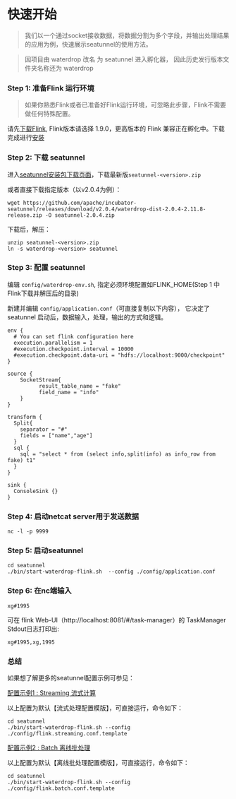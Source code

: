 # 快速开始

> 我们以一个通过socket接收数据，将数据分割为多个字段，并输出处理结果的应用为例，快速展示seatunnel的使用方法。

> 因项目由 waterdrop 改名 为 seatunnel 进入孵化器， 因此历史发行版本文件夹名称还为 waterdrop

### Step 1: 准备Flink 运行环境

> 如果你熟悉Flink或者已准备好Flink运行环境，可忽略此步骤，Flink不需要做任何特殊配置。

请先[下载Flink](https://flink.apache.org/downloads.html), Flink版本请选择 1.9.0，更高版本的 Flink 兼容正在孵化中。下载完成进行[安装](https://ci.apache.org/projects/flink/flink-docs-release-1.9/zh/ops/deployment/cluster_setup.html)

### Step 2: 下载 seatunnel

进入[seatunnel安装包下载页面](https://github.com/apache/incubator-seatunnel/releases)，下载最新版`seatunnel-<version>.zip`

或者直接下载指定版本（以v2.0.4为例）：

```
wget https://github.com/apache/incubator-seatunnel/releases/download/v2.0.4/waterdrop-dist-2.0.4-2.11.8-release.zip -O seatunnel-2.0.4.zip
```

下载后，解压：

```
unzip seatunnel-<version>.zip
ln -s waterdrop-<version> seatunnel
```

### Step 3: 配置 seatunnel

编辑 `config/waterdrop-env.sh`, 指定必须环境配置如FLINK_HOME(Step 1 中Flink下载并解压后的目录)

新建并编辑 `config/application.conf`（可直接复制以下内容）， 它决定了 seatunnel 启动后，数据输入，处理，输出的方式和逻辑。

```
env {
  # You can set flink configuration here
  execution.parallelism = 1
  #execution.checkpoint.interval = 10000
  #execution.checkpoint.data-uri = "hdfs://localhost:9000/checkpoint"
}

source {
    SocketStream{
          result_table_name = "fake"
          field_name = "info"
    }
}

transform {
  Split{
    separator = "#"
    fields = ["name","age"]
  }
  sql {
    sql = "select * from (select info,split(info) as info_row from fake) t1"
  }
}

sink {
  ConsoleSink {}
}

```

### Step 4: 启动netcat server用于发送数据

```
nc -l -p 9999
```


### Step 5: 启动seatunnel

```
cd seatunnel
./bin/start-waterdrop-flink.sh  --config ./config/application.conf

```

### Step 6: 在nc端输入

```
xg#1995
```
可在 flink Web-UI（http://localhost:8081/#/task-manager）的 TaskManager Stdout日志打印出:

```
xg#1995,xg,1995
```


### 总结


如果想了解更多的seatunnel配置示例可参见：

[配置示例1 : Streaming 流式计算](https://github.com/InterestingLab/seatunnel/blob/wd-v2-baseline/config/flink.streaming.conf.template)

以上配置为默认【流式处理配置模版】，可直接运行，命令如下：

```
cd seatunnel
./bin/start-waterdrop-flink.sh --config ./config/flink.streaming.conf.template

```

[配置示例2 : Batch 离线批处理](https://github.com/InterestingLab/seatunnel/blob/wd-v2-baseline/config/flink.batch.conf.template)

以上配置为默认【离线批处理配置模版】，可直接运行，命令如下：

```
cd seatunnel
./bin/start-waterdrop-flink.sh --config ./config/flink.batch.conf.template

```
